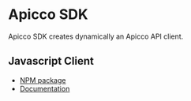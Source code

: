 # Apicco SDK

Apicco SDK creates dynamically an Apicco API client.

## Javascript Client

- [NPM package](https://www.npmjs.com/package/apicco-sdk)
- [Documentation](js/README.md)
